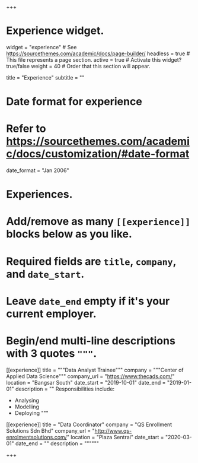 +++
# Experience widget.
widget = "experience"  # See https://sourcethemes.com/academic/docs/page-builder/
headless = true  # This file represents a page section.
active = true  # Activate this widget? true/false
weight = 40  # Order that this section will appear.

title = "Experience"
subtitle = ""

# Date format for experience
#   Refer to https://sourcethemes.com/academic/docs/customization/#date-format
date_format = "Jan 2006"

# Experiences.
#   Add/remove as many `[[experience]]` blocks below as you like.
#   Required fields are `title`, `company`, and `date_start`.
#   Leave `date_end` empty if it's your current employer.
#   Begin/end multi-line descriptions with 3 quotes `"""`.
[[experience]]
  title = """Data Analyst Trainee"""
  company = """Center of Applied Data Science"""
  company_url = "https://www.thecads.com/"
  location = "Bangsar South"
  date_start = "2019-10-01"
  date_end = "2019-01-01"
  description = ""
  Responsibilities include:
  
  * Analysing
  * Modelling
  * Deploying
  """

[[experience]]
  title = "Data Coordinator"
  company = "QS Enrollment Solutions Sdn Bhd"
  company_url = "http://www.qs-enrolmentsolutions.com/"
  location = "Plaza Sentral"
  date_start = "2020-03-01"
  date_end = ""
  description = """"""

+++
